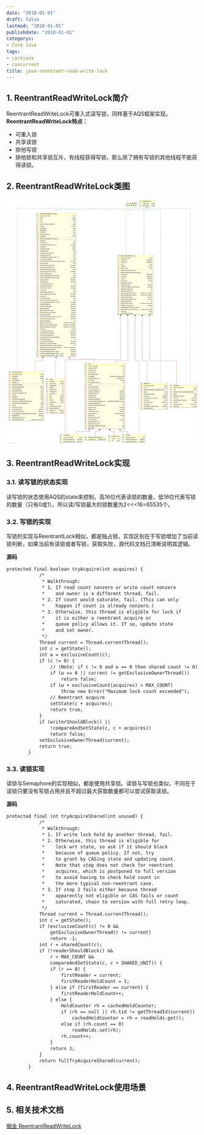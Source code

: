 ```yaml
---
date: "2018-01-01"
draft: false
lastmod: "2018-01-01"
publishdate: "2018-01-01"
categorys:
- Core Java
tags:
- corejava
- concurrent
title: java-reentrant-read-write-lock
---
```


## 1. ReentrantReadWriteLock简介
ReentrantReadWriteLock可重入式读写锁，同样基于AQS框架实现。**ReentrantReadWriteLock特点：**
* 可重入锁
* 共享读锁
* 排他写锁
* 排他锁和共享锁互斥，有线程获得写锁，那么除了拥有写锁的其他线程不能获得读锁。

## 2. ReentrantReadWriteLock类图
![ReentrantReadWriteLock类图](../../../picture/ReentrantReadWriteLock.png)

## 3. ReentrantReadWriteLock实现
### 3.1. 读写锁的状态实现
读写锁的状态使用AQS的state来控制，高16位代表读锁的数量，低16位代表写锁的数量（只有0或1）。所以读/写锁最大的锁数量为2<<<16=65535个。

### 3.2. 写锁的实现
写锁的实现与ReentrantLock相似，都是独占锁，实现区别在于写锁增加了当前读锁判断，如果当前有读锁或者写锁，获取失败，源代码文档已清晰说明其逻辑。

**源码**
```
protected final boolean tryAcquire(int acquires) {
            /*
             * Walkthrough:
             * 1. If read count nonzero or write count nonzero
             *    and owner is a different thread, fail.
             * 2. If count would saturate, fail. (This can only
             *    happen if count is already nonzero.)
             * 3. Otherwise, this thread is eligible for lock if
             *    it is either a reentrant acquire or
             *    queue policy allows it. If so, update state
             *    and set owner.
             */
            Thread current = Thread.currentThread();
            int c = getState();
            int w = exclusiveCount(c);
            if (c != 0) {
                // (Note: if c != 0 and w == 0 then shared count != 0)
                if (w == 0 || current != getExclusiveOwnerThread())
                    return false;
                if (w + exclusiveCount(acquires) > MAX_COUNT)
                    throw new Error("Maximum lock count exceeded");
                // Reentrant acquire
                setState(c + acquires);
                return true;
            }
            if (writerShouldBlock() ||
                !compareAndSetState(c, c + acquires))
                return false;
            setExclusiveOwnerThread(current);
            return true;
        }
```

### 3.3. 读锁实现
读锁与Semaphore的实现相似，都是使用共享锁。读锁与写锁也类似，不同在于读锁只要没有写锁占用并且不超过最大获取数量都可以尝试获取读锁。

**源码**
```
protected final int tryAcquireShared(int unused) {
            /*
             * Walkthrough:
             * 1. If write lock held by another thread, fail.
             * 2. Otherwise, this thread is eligible for
             *    lock wrt state, so ask if it should block
             *    because of queue policy. If not, try
             *    to grant by CASing state and updating count.
             *    Note that step does not check for reentrant
             *    acquires, which is postponed to full version
             *    to avoid having to check hold count in
             *    the more typical non-reentrant case.
             * 3. If step 2 fails either because thread
             *    apparently not eligible or CAS fails or count
             *    saturated, chain to version with full retry loop.
             */
            Thread current = Thread.currentThread();
            int c = getState();
            if (exclusiveCount(c) != 0 &&
                getExclusiveOwnerThread() != current)
                return -1;
            int r = sharedCount(c);
            if (!readerShouldBlock() &&
                r < MAX_COUNT &&
                compareAndSetState(c, c + SHARED_UNIT)) {
                if (r == 0) {
                    firstReader = current;
                    firstReaderHoldCount = 1;
                } else if (firstReader == current) {
                    firstReaderHoldCount++;
                } else {
                    HoldCounter rh = cachedHoldCounter;
                    if (rh == null || rh.tid != getThreadId(current))
                        cachedHoldCounter = rh = readHolds.get();
                    else if (rh.count == 0)
                        readHolds.set(rh);
                    rh.count++;
                }
                return 1;
            }
            return fullTryAcquireShared(current);
        }
```


## 4. ReentrantReadWriteLock使用场景

## 5. 相关技术文档
[掘金 ReentrantReadWriteLock](https://juejin.im/post/5b9df6015188255c8f06923a)

